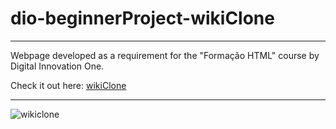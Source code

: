 # dio-beginnerProject-wikiClone

***

Webpage developed as a requirement for the "Formação HTML" course by Digital Innovation One.

Check it out here: [wikiClone](https://willson-alflen.github.io/dio-beginnerProject-wikiClone/)

***

![wikiclone](https://user-images.githubusercontent.com/87523872/193334234-38b3edb6-a176-46f7-bbe8-bfe2b445dc07.png)

